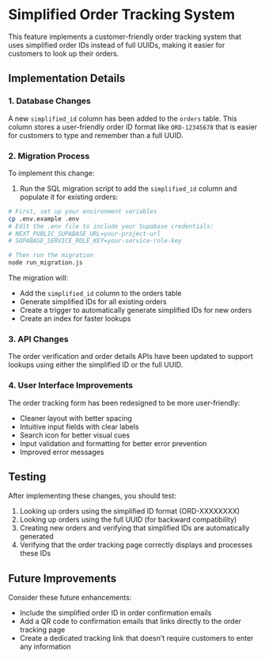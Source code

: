 # Simplified Order Tracking System

This feature implements a customer-friendly order tracking system that uses simplified order IDs instead of full UUIDs, making it easier for customers to look up their orders.

## Implementation Details

### 1. Database Changes

A new `simplified_id` column has been added to the `orders` table. This column stores a user-friendly order ID format like `ORD-12345678` that is easier for customers to type and remember than a full UUID.

### 2. Migration Process

To implement this change:

1. Run the SQL migration script to add the `simplified_id` column and populate it for existing orders:

```bash
# First, set up your environment variables
cp .env.example .env
# Edit the .env file to include your Supabase credentials:
# NEXT_PUBLIC_SUPABASE_URL=your-project-url
# SUPABASE_SERVICE_ROLE_KEY=your-service-role-key

# Then run the migration
node run_migration.js
```

The migration will:
- Add the `simplified_id` column to the orders table
- Generate simplified IDs for all existing orders
- Create a trigger to automatically generate simplified IDs for new orders
- Create an index for faster lookups

### 3. API Changes

The order verification and order details APIs have been updated to support lookups using either the simplified ID or the full UUID.

### 4. User Interface Improvements

The order tracking form has been redesigned to be more user-friendly:
- Cleaner layout with better spacing
- Intuitive input fields with clear labels
- Search icon for better visual cues
- Input validation and formatting for better error prevention
- Improved error messages

## Testing

After implementing these changes, you should test:

1. Looking up orders using the simplified ID format (ORD-XXXXXXXX)
2. Looking up orders using the full UUID (for backward compatibility)
3. Creating new orders and verifying that simplified IDs are automatically generated
4. Verifying that the order tracking page correctly displays and processes these IDs

## Future Improvements

Consider these future enhancements:
- Include the simplified order ID in order confirmation emails
- Add a QR code to confirmation emails that links directly to the order tracking page
- Create a dedicated tracking link that doesn't require customers to enter any information 